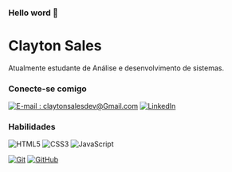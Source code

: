 ### Hello word 👋

<!--
**ClaytonSDev/ClaytonSDev** is a ✨ _special_ ✨ repository because its `README.md` (this file) appears on your GitHub profile.

Here are some ideas to get you started:

- 🔭 I’m currently working on ...
- 🌱 I’m currently learning ...
- 👯 I’m looking to collaborate on ...
- 🤔 I’m looking for help with ...
- 💬 Ask me about ...
- 📫 How to reach me: ...
- 😄 Pronouns: ...
- ⚡ Fun fact: ...
-->
# Clayton Sales

Atualmente estudante de Análise e desenvolvimento de sistemas.

### Conecte-se comigo

[![E-mail : claytonsalesdev@Gmail.com](https://img.shields.io/badge/-Email-000?style=for-the-badge&logo=microsoft-outlook&logoColor=E94D5F)](claytonsalesdev@gmail.com)
[![LinkedIn](https://img.shields.io/badge/-LinkedIn-000?style=for-the-badge&logo=linkedin&logoColor=30A3DC)](linkedin.com/in/clayton-sales-29521b1a5)


### Habilidades

![HTML5](https://img.shields.io/badge/HTML-000?style=for-the-badge&logo=html5&logoColor=30A3DC)
![CSS3](https://img.shields.io/badge/CSS3-000?style=for-the-badge&logo=css3&logoColor=E94D5F)
![JavaScript](https://img.shields.io/badge/JavaScript-000?style=for-the-badge&logo=javascript&logoColor=30A3DC)

[![Git](https://img.shields.io/badge/Git-000?style=for-the-badge&logo=git&logoColor=E94D5F)]()
[![GitHub](https://img.shields.io/badge/GitHub-000?style=for-the-badge&logo=github&logoColor=30A3DC)]()
